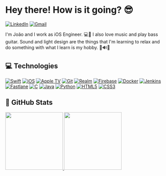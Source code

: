 # Hey there! How is it going? 😎
[<img alt="LinkedIn" src="https://img.shields.io/badge/linkedin%20-%23E34F26.svg?&style=for-the-badge&logo=linkedin&logoColor=white&color=blue"/>](https://www.linkedin.com/in/joao-victor-tribuzy/?locale=en_US)
[<img alt="Gmail" src="https://img.shields.io/badge/gmail%20-%23E34F26.svg?&style=for-the-badge&logo=gmail&logoColor=white&color=red"/>](mailto:joaovtribuzy@gmail.com)

I'm João and I work as iOS Engineer. 💻📲 I also love music and play bass guitar. Sound and light design are the things that I'm learning to relax and do something with what I learn is my hobby. 🎸🔊💡

##  💻 Technologies
[<img alt="Swift" src="https://img.shields.io/badge/swift%20-%23E34F26.svg?&style=for-the-badge&logo=swift&logoColor=white"/>](https://www.swift.org/documentation/)
[<img alt="iOS" src="https://img.shields.io/badge/ios-%23282c34.svg?&style=for-the-badge&logo=ios&logoColor=white"/>](https://developer.apple.com/ios/)
[<img alt="Apple TV" src="https://img.shields.io/badge/appletv-%23282c34.svg?&style=for-the-badge&logo=appletv&logoColor=white"/>](https://developer.apple.com/tvos/)
[<img alt="Git" src="https://img.shields.io/badge/git%20-%23E34F26.svg?&style=for-the-badge&logo=git&logoColor=white"/>](https://git-scm.com)
[<img alt="Realm" src="https://img.shields.io/badge/realm%20-%23593d88.svg?&style=for-the-badge&logo=realm&logoColor=white"/>](https://realm.io)
[<img alt="Firebase" src="https://img.shields.io/badge/firebase%20-%23593d88.svg?&style=for-the-badge&logo=firebase&logoColor=white&color=yellow"/>](https://firebase.google.com)
[<img alt="Docker" src="https://img.shields.io/badge/docker%20-%23E34F26.svg?&style=for-the-badge&logo=docker&logoColor=white&color=blue"/>](https://www.docker.com) 
[<img alt="Jenkins" src="https://img.shields.io/badge/jenkins%20-%23593d88.svg?&style=for-the-badge&logo=jenkins&logoColor=white&color=red"/>](https://www.jenkins.io)
[<img alt="Fastlane" src="https://img.shields.io/badge/fastlane%20-%23593d88.svg?&style=for-the-badge&logo=fastlane&logoColor=white"/>](https://fastlane.tools)
[<img alt="C" src="https://img.shields.io/badge/c%20-%231572B6.svg?&style=for-the-badge&logo=c&logoColor=white"/>](https://devdocs.io/c/)
[<img alt="Java" src="https://img.shields.io/badge/java%20-%231572B6.svg?&style=for-the-badge&logo=java&logoColor=white&color=red"/>](https://docs.oracle.com/javase/7/docs/technotes/guides/language/)
[<img alt="Python" src="https://img.shields.io/badge/python%20-%231572B6.svg?&style=for-the-badge&logo=python&logoColor=white"/>](https://www.python.org)
[<img alt="HTML5" src="https://img.shields.io/badge/html5%20-%23E34F26.svg?&style=for-the-badge&logo=html5&logoColor=white"/>](https://developer.mozilla.org/pt-BR/docs/Web/HTML) 
[<img alt="CSS3" src="https://img.shields.io/badge/css3%20-%23E34F26.svg?&style=for-the-badge&logo=css3&logoColor=white&color=blue"/>](https://developer.mozilla.org/pt-BR/docs/Web/CSS) 

## 🦑 GitHub Stats
<div align="left">
  <a href="https://github.com/joaotribuzy">
  <img height="180em" src="https://github-readme-stats.vercel.app/api?username=joaotribuzy&show_icons=true&theme=dark&include_all_commits=true&count_private=true"/>
  <img height="180em" src="https://github-readme-stats.vercel.app/api/top-langs/?username=joaotribuzy&layout=compact&langs_count=7&theme=dark"/>
</div>
